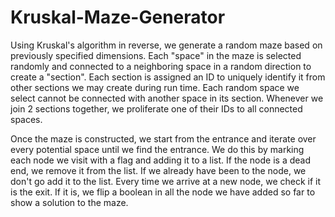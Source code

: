# Kruskal-Maze-Generator

Using Kruskal's algorithm in reverse, we generate a random maze based on previously specified dimensions. Each "space" in the maze is selected randomly and connected to a neighboring space in a random direction to create a "section". Each section is assigned an ID to uniquely identify it from other sections we may create during run time. Each random space we select cannot be connected with another space in its section. Whenever we join 2 sections together, we proliferate one of their IDs to all connected spaces.

Once the maze is constructed, we start from the entrance and iterate over every potential space until we find the entrance. We do this by marking each node we visit with a flag and adding it to a list. If the node is a dead end, we remove it from the list. If we already have been to the node, we don't go add it to the list. Every time we arrive at a new node, we check if it is the exit. If it is, we flip a boolean in all the node we have added so far to show a solution to the maze.
